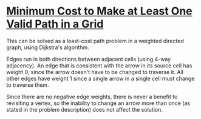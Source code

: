 # [Minimum Cost to Make at Least One Valid Path in a Grid](https://leetcode.com/problems/minimum-cost-to-make-at-least-one-valid-path-in-a-grid/)

This can be solved as a least-cost path problem in a weighted directed graph,
using Dijkstra's algorithm.

Edges run in both directions between adjacent cells (using 4-way adjacency). An
edge that is consistent with the arrow in its source cell has weight 0, since
the arrow doesn't have to be changed to traverse it. All other edges have weight
1 since a single arrow in a single cell must change to traverse them.

Since there are no negative edge weights, there is never a benefit to revisiting
a vertex, so the inability to change an arrow more than once (as stated in the
problem description) does not affect the solution.
